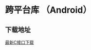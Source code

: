 # 跨平台库 （Android）

## 下载地址

[最新C接口下载](https://imsdk-1252463788.cos.ap-guangzhou.myqcloud.com/4.6.51/cross-platform/TIM_Cross_Platform_Android_latest.zip)

